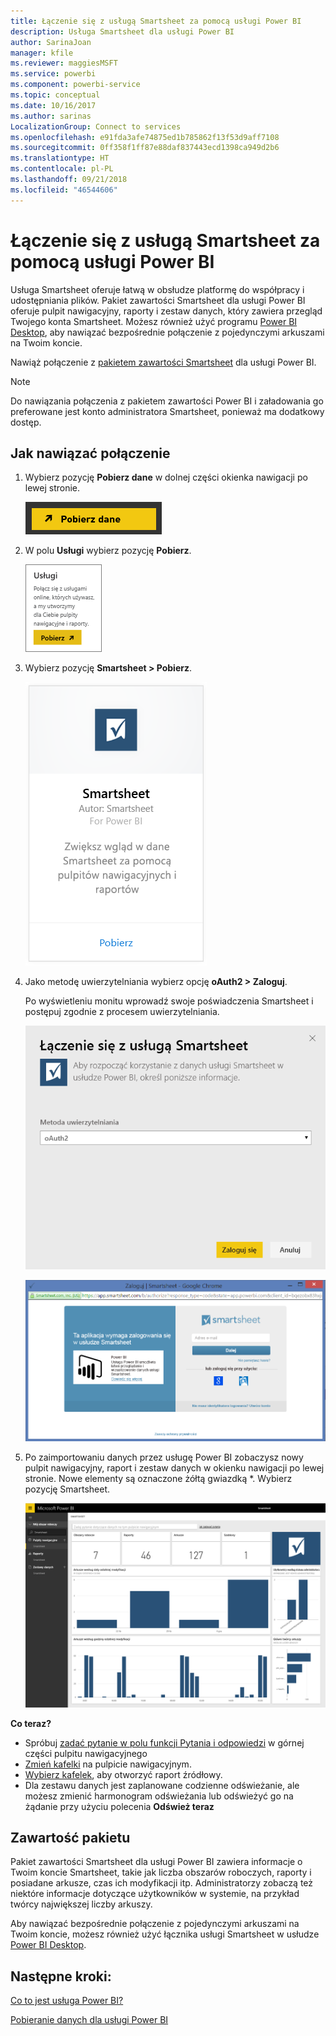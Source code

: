```yaml
---
title: Łączenie się z usługą Smartsheet za pomocą usługi Power BI
description: Usługa Smartsheet dla usługi Power BI
author: SarinaJoan
manager: kfile
ms.reviewer: maggiesMSFT
ms.service: powerbi
ms.component: powerbi-service
ms.topic: conceptual
ms.date: 10/16/2017
ms.author: sarinas
LocalizationGroup: Connect to services
ms.openlocfilehash: e91fda3afe74875ed1b785862f13f53d9aff7108
ms.sourcegitcommit: 0ff358f1ff87e88daf837443ecd1398ca949d2b6
ms.translationtype: HT
ms.contentlocale: pl-PL
ms.lasthandoff: 09/21/2018
ms.locfileid: "46544606"
---
```

# <a name="connect-to-smartsheet-with-power-bi"></a>Łączenie się z usługą Smartsheet za pomocą usługi Power BI
Usługa Smartsheet oferuje łatwą w obsłudze platformę do współpracy i udostępniania plików. Pakiet zawartości Smartsheet dla usługi Power BI oferuje pulpit nawigacyjny, raporty i zestaw danych, który zawiera przegląd Twojego konta Smartsheet. Możesz również użyć programu [Power BI Desktop](desktop-connect-to-data.md), aby nawiązać bezpośrednie połączenie z pojedynczymi arkuszami na Twoim koncie. 

Nawiąż połączenie z [pakietem zawartości Smartsheet](https://app.powerbi.com/groups/me/getdata/services/smartsheet) dla usługi Power BI.

>[!NOTE]
>Do nawiązania połączenia z pakietem zawartości Power BI i załadowania go preferowane jest konto administratora Smartsheet, ponieważ ma dodatkowy dostęp.

## <a name="how-to-connect"></a>Jak nawiązać połączenie
1. Wybierz pozycję **Pobierz dane** w dolnej części okienka nawigacji po lewej stronie.
   
   ![](media/service-connect-to-smartsheet/pbi_getdata.png)
2. W polu **Usługi** wybierz pozycję **Pobierz**.
   
   ![](media/service-connect-to-smartsheet/pbi_getservices.png) 
3. Wybierz pozycję **Smartsheet \> Pobierz**.
   
   ![](media/service-connect-to-smartsheet/smartsheet.png)
4. Jako metodę uwierzytelniania wybierz opcję **oAuth2 \> Zaloguj**.
   
   Po wyświetleniu monitu wprowadź swoje poświadczenia Smartsheet i postępuj zgodnie z procesem uwierzytelniania.
   
   ![](media/service-connect-to-smartsheet/creds.png)
   
   ![](media/service-connect-to-smartsheet/creds2.png)
5. Po zaimportowaniu danych przez usługę Power BI zobaczysz nowy pulpit nawigacyjny, raport i zestaw danych w okienku nawigacji po lewej stronie. Nowe elementy są oznaczone żółtą gwiazdką \*. Wybierz pozycję Smartsheet.
   
   ![](media/service-connect-to-smartsheet/dashboard.png)

**Co teraz?**

* Spróbuj [zadać pytanie w polu funkcji Pytania i odpowiedzi](consumer/end-user-q-and-a.md) w górnej części pulpitu nawigacyjnego
* [Zmień kafelki](service-dashboard-edit-tile.md) na pulpicie nawigacyjnym.
* [Wybierz kafelek](consumer/end-user-tiles.md), aby otworzyć raport źródłowy.
* Dla zestawu danych jest zaplanowane codzienne odświeżanie, ale możesz zmienić harmonogram odświeżania lub odświeżyć go na żądanie przy użyciu polecenia **Odśwież teraz**

## <a name="whats-included"></a>Zawartość pakietu
Pakiet zawartości Smartsheet dla usługi Power BI zawiera informacje o Twoim koncie Smartsheet, takie jak liczba obszarów roboczych, raporty i posiadane arkusze, czas ich modyfikacji itp. Administratorzy zobaczą też niektóre informacje dotyczące użytkowników w systemie, na przykład twórcy największej liczby arkuszy.  

Aby nawiązać bezpośrednie połączenie z pojedynczymi arkuszami na Twoim koncie, możesz również użyć łącznika usługi Smartsheet w usłudze [Power BI Desktop](desktop-connect-to-data.md).  

## <a name="next-steps"></a>Następne kroki:

[Co to jest usługa Power BI?](power-bi-overview.md)

[Pobieranie danych dla usługi Power BI](service-get-data.md)